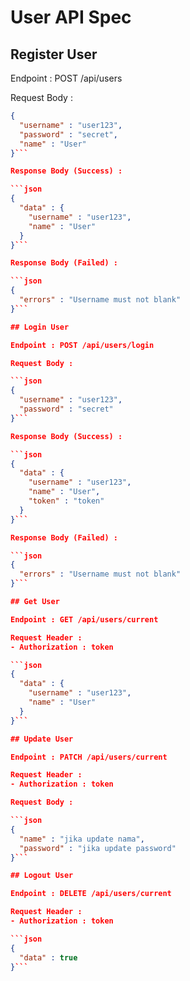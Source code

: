 # User API Spec

## Register User

Endpoint : POST /api/users

Request Body :

````json
{
  "username" : "user123",
  "password" : "secret",
  "name" : "User"
}```

Response Body (Success) :

```json
{
  "data" : {
    "username" : "user123",
    "name" : "User"
  }
}```

Response Body (Failed) :

```json
{
  "errors" : "Username must not blank"
}```

## Login User

Endpoint : POST /api/users/login

Request Body :

```json
{
  "username" : "user123",
  "password" : "secret"
}```

Response Body (Success) :

```json
{
  "data" : {
    "username" : "user123",
    "name" : "User",
    "token" : "token"
  }
}```

Response Body (Failed) :

```json
{
  "errors" : "Username must not blank"
}```

## Get User

Endpoint : GET /api/users/current

Request Header :
- Authorization : token

```json
{
  "data" : {
    "username" : "user123",
    "name" : "User"
  }
}```

## Update User

Endpoint : PATCH /api/users/current

Request Header :
- Authorization : token

Request Body :

```json
{
  "name" : "jika update nama",
  "password" : "jika update password"
}```

## Logout User

Endpoint : DELETE /api/users/current

Request Header :
- Authorization : token

```json
{
  "data" : true
}```
````
